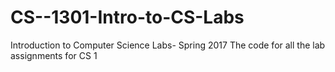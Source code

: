 # CS--1301-Intro-to-CS-Labs
Introduction to Computer Science Labs- Spring 2017
The code for all the lab assignments for CS 1
